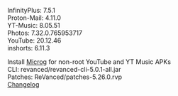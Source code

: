 InfinityPlus: 7.5.1  
Proton-Mail: 4.11.0  
YT-Music: 8.05.51  
Photos: 7.32.0.765953717  
YouTube: 20.12.46  
inshorts: 6.11.3  

Install [Microg](https://github.com/ReVanced/GmsCore/releases) for non-root YouTube and YT Music APKs  
CLI: revanced/revanced-cli-5.0.1-all.jar  
Patches: ReVanced/patches-5.26.0.rvp  
[Changelog](https://github.com/ReVanced/revanced-patches/releases/tag/v5.26.0)  

